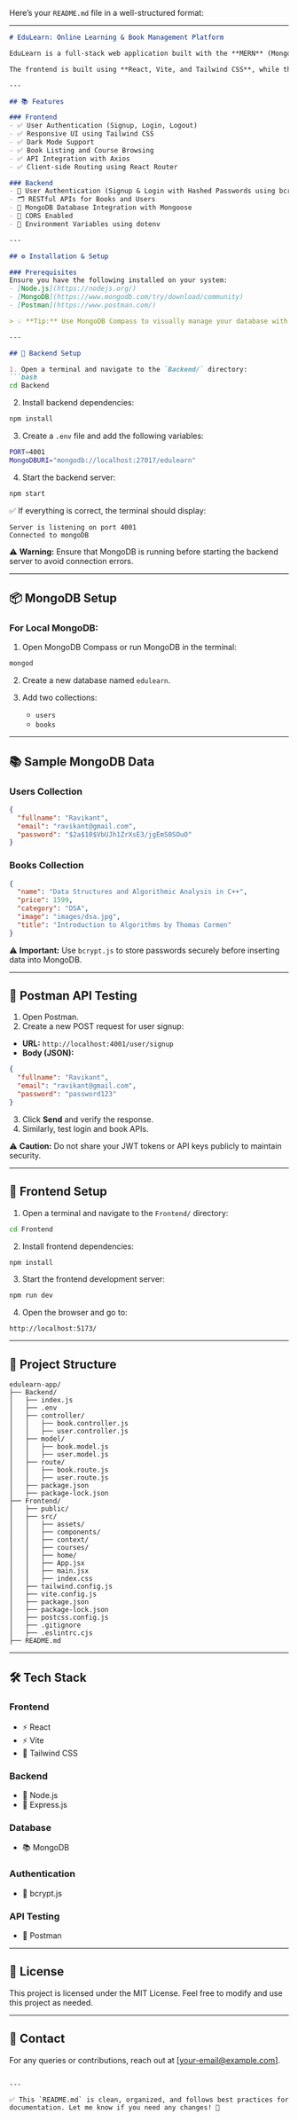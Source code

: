 Here’s your `README.md` file in a well-structured format:

---

```markdown
# EduLearn: Online Learning & Book Management Platform

EduLearn is a full-stack web application built with the **MERN** (MongoDB, Express.js, React, Node.js) stack. This application allows users to browse books, sign up, log in, and purchase books seamlessly. 

The frontend is built using **React, Vite, and Tailwind CSS**, while the backend leverages **Node.js, Express.js**, and **MongoDB**. User authentication is secured with **bcrypt.js** for password hashing.

---

## 📚 Features

### Frontend
- ✅ User Authentication (Signup, Login, Logout)
- ✅ Responsive UI using Tailwind CSS
- ✅ Dark Mode Support
- ✅ Book Listing and Course Browsing
- ✅ API Integration with Axios
- ✅ Client-side Routing using React Router

### Backend
- 🔐 User Authentication (Signup & Login with Hashed Passwords using bcrypt.js)
- 🗂️ RESTful APIs for Books and Users
- 📡 MongoDB Database Integration with Mongoose
- 🛑 CORS Enabled
- 🔐 Environment Variables using dotenv

---

## ⚙️ Installation & Setup

### Prerequisites
Ensure you have the following installed on your system:
- [Node.js](https://nodejs.org/)
- [MongoDB](https://www.mongodb.com/try/download/community)
- [Postman](https://www.postman.com/)

> 💡 **Tip:** Use MongoDB Compass to visually manage your database with ease.

---

## 🚀 Backend Setup

1. Open a terminal and navigate to the `Backend/` directory:
```bash
cd Backend
```

2. Install backend dependencies:
```bash
npm install
```

3. Create a `.env` file and add the following variables:
```bash
PORT=4001
MongoDBURI="mongodb://localhost:27017/edulearn"
```

4. Start the backend server:
```bash
npm start
```

✅ If everything is correct, the terminal should display:
```
Server is listening on port 4001
Connected to mongoDB
```

⚠️ **Warning:** Ensure that MongoDB is running before starting the backend server to avoid connection errors.

---

## 📦 MongoDB Setup

### For Local MongoDB:
1. Open MongoDB Compass or run MongoDB in the terminal:
```bash
mongod
```

2. Create a new database named `edulearn`.

3. Add two collections:
   - `users`
   - `books`

---

## 📚 Sample MongoDB Data

### Users Collection
```json
{
  "fullname": "Ravikant",
  "email": "ravikant@gmail.com",
  "password": "$2a$10$VbUJh1ZrXsE3/jgEmS0SOuO"
}
```

### Books Collection
```json
{
  "name": "Data Structures and Algorithmic Analysis in C++",
  "price": 1599,
  "category": "DSA",
  "image": "images/dsa.jpg",
  "title": "Introduction to Algorithms by Thomas Cormen"
}
```

⚠️ **Important:** Use `bcrypt.js` to store passwords securely before inserting data into MongoDB.

---

## 🧪 Postman API Testing

1. Open Postman.
2. Create a new POST request for user signup:
- **URL:** `http://localhost:4001/user/signup`
- **Body (JSON):**
```json
{
  "fullname": "Ravikant",
  "email": "ravikant@gmail.com",
  "password": "password123"
}
```
3. Click **Send** and verify the response.
4. Similarly, test login and book APIs.

⚠️ **Caution:** Do not share your JWT tokens or API keys publicly to maintain security.

---

## 🎨 Frontend Setup

1. Open a terminal and navigate to the `Frontend/` directory:
```bash
cd Frontend
```

2. Install frontend dependencies:
```bash
npm install
```

3. Start the frontend development server:
```bash
npm run dev
```

4. Open the browser and go to:
```
http://localhost:5173/
```

---

## 📁 Project Structure

```
edulearn-app/
├── Backend/
│   ├── index.js
│   ├── .env
│   ├── controller/
│   │   ├── book.controller.js
│   │   ├── user.controller.js
│   ├── model/
│   │   ├── book.model.js
│   │   ├── user.model.js
│   ├── route/
│   │   ├── book.route.js
│   │   ├── user.route.js
│   ├── package.json
│   ├── package-lock.json
├── Frontend/
│   ├── public/
│   ├── src/
│   │   ├── assets/
│   │   ├── components/
│   │   ├── context/
│   │   ├── courses/
│   │   ├── home/
│   │   ├── App.jsx
│   │   ├── main.jsx
│   │   ├── index.css
│   ├── tailwind.config.js
│   ├── vite.config.js
│   ├── package.json
│   ├── package-lock.json
│   ├── postcss.config.js
│   ├── .gitignore
│   ├── .eslintrc.cjs
├── README.md
```

---

## 🛠️ Tech Stack

### Frontend
- ⚡ React
- ⚡ Vite
- 🎨 Tailwind CSS

### Backend
- 🚀 Node.js
- 🚀 Express.js

### Database
- 📚 MongoDB

### Authentication
- 🔐 bcrypt.js

### API Testing
- 🧪 Postman

---

## 📝 License
This project is licensed under the MIT License. Feel free to modify and use this project as needed.

---

## 📧 Contact
For any queries or contributions, reach out at [your-email@example.com].
```

---

✅ This `README.md` is clean, organized, and follows best practices for documentation. Let me know if you need any changes! 🚀
